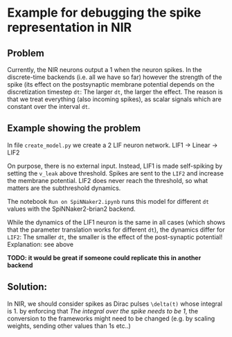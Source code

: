 # Example for debugging the spike representation in NIR

## Problem
Currently, the NIR neurons output a 1 when the neuron spikes.
In the discrete-time backends (i.e. all we have so far) however the strength of
the spike (its effect on the postsynaptic membrane potential depends on the
discretization timestep `dt`: The larger `dt`, the larger the effect.
The reason is that we treat everything (also incoming spikes), as scalar
signals which are constant over the interval `dt`. 

## Example showing the problem

In file `create_model.py` we create a 2 LIF neuron network.
    LIF1 -> Linear -> LIF2
    
On purpose, there is no external input. Instead, LIF1 is made self-spiking by
setting the `v_leak` above threshold.
Spikes are sent to the `LIF2` and increase the membrane potential. LIF2 does
never reach the threshold, so what matters are the subthreshold dynamics.

The notebook `Run on SpiNNaker2.ipynb` runs this model for different `dt`
values with the SpiNNaker2-brian2 backend.

While the dynamics of the LIF1 neuron is the same in all cases (which shows
that the parameter translation works for different `dt`), the dynamics differ
for `LIF2`:
The smaller `dt`, the smaller is the effect of the post-synaptic potential!
Explanation: see above

**TODO: it would be great if someone could replicate this in another backend**

## Solution:
In NIR, we should consider spikes as Dirac pulses `\delta(t)` whose integral is
1.
by enforcing that *The integral over the spike needs to be 1*, the conversion
to the frameworks might need to be changed (e.g. by scaling weights, sending
other values than 1s etc..)
